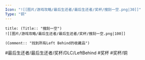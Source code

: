 ```yaml
---
Icon: "![[图片/游戏攻略/最后生还者/最后生还者/奖杯/搜刮一空.png|30]]"
Type: "铜"
---
```

```ad-common-bronze-trophy
title: (Title:: "搜刮一空")
![[图片/游戏攻略/最后生还者/最后生还者/奖杯/搜刮一空.png|100]]

(Comment:: "找到所有Left Behind的收藏品")
```

#最后生还者/最后生还者/奖杯/DLC/LeftBehind #奖杯 #奖杯/铜
